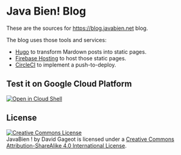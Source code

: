 # Java Bien! Blog

These are the sources for https://blog.javabien.net blog.

The blog uses those tools and services:

 + [Hugo](https://gohugo.io) to transform Mardown posts into static pages.
 + [Firebase Hosting](https://firebase.google.com/docs/hosting/) to host those
 static pages.
 + [CircleCI](https://circleci.com/) to implement a push-to-deploy.

## Test it on Google Cloud Platform

[![Open in Cloud Shell](http://gstatic.com/cloudssh/images/open-btn.svg)](https://console.cloud.google.com/cloudshell/open?git_repo=https%3A%2F%2Fgithub.com%2Fdgageot%2Fjavabien&page=editor&tutorial=tuto.md&open_in_editor=.)

## License

<a rel="license" href="http://creativecommons.org/licenses/by-sa/4.0/"><img alt="Creative Commons License" style="border-width:0" src="https://i.creativecommons.org/l/by-sa/4.0/88x31.png" /></a><br /><span xmlns:dct="http://purl.org/dc/terms/" href="http://purl.org/dc/dcmitype/Text" property="dct:title" rel="dct:type">JavaBien !</span> by <span xmlns:cc="http://creativecommons.org/ns#" property="cc:attributionName">David Gageot</span> is licensed under a <a rel="license" href="http://creativecommons.org/licenses/by-sa/4.0/">Creative Commons Attribution-ShareAlike 4.0 International License</a>.
